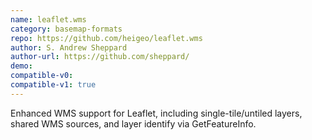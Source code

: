 ```yaml
---
name: leaflet.wms
category: basemap-formats
repo: https://github.com/heigeo/leaflet.wms
author: S. Andrew Sheppard
author-url: https://github.com/sheppard/
demo: 
compatible-v0:
compatible-v1: true
---
```


Enhanced WMS support for Leaflet, including single-tile/untiled layers, shared WMS sources, and layer identify via GetFeatureInfo.
